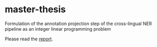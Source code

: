 # master-thesis
Formulation of the annotation projection step of the cross-lingual NER pipeline as an integer linear programming problem

Please read the [report](docs/report/main.pdf).
